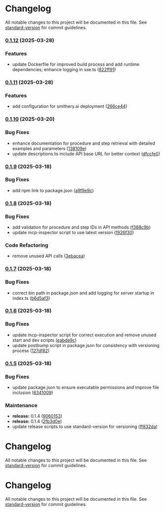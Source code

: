 # Changelog

All notable changes to this project will be documented in this file. See [standard-version](https://github.com/conventional-changelog/standard-version) for commit guidelines.

### [0.1.12](https://github.com/unctad-ai/eregulations-mcp-server/compare/v0.1.11...v0.1.12) (2025-03-28)


### Features

* update Dockerfile for improved build process and add runtime dependencies; enhance logging in sse.ts ([822ff91](https://github.com/unctad-ai/eregulations-mcp-server/commit/822ff91fa8ad1a58a985d59fdb14eaa08c31c582))

### [0.1.11](https://github.com/unctad-ai/eregulations-mcp-server/compare/v0.1.10...v0.1.11) (2025-03-28)


### Features

* add configuration for smithery.ai deployment ([266ce44](https://github.com/unctad-ai/eregulations-mcp-server/commit/266ce440664a9e0a734d9912c14afa1e3176f573))

### [0.1.10](https://github.com/unctad-ai/eregulations-mcp-server/compare/v0.1.9...v0.1.10) (2025-03-20)


### Bug Fixes

* enhance documentation for procedure and step retrieval with detailed examples and parameters ([138109e](https://github.com/unctad-ai/eregulations-mcp-server/commit/138109e91754bd4a2d990b5f0ebc8b1d89466ac3))
* update descriptions to include API base URL for better context ([dfccfe0](https://github.com/unctad-ai/eregulations-mcp-server/commit/dfccfe03d927614ab6898617ae4e623ec07c456e))

### [0.1.9](https://github.com/unctad-ai/eregulations-mcp-server/compare/v0.1.8...v0.1.9) (2025-03-18)


### Bug Fixes

* add npm link to package.json ([a9f9e9c](https://github.com/unctad-ai/eregulations-mcp-server/commit/a9f9e9ce90c01ac6ee11d939e86a6c8397a4c33e))

### [0.1.8](https://github.com/unctad-ai/eregulations-mcp-server/compare/v0.1.7...v0.1.8) (2025-03-18)


### Bug Fixes

* add validation for procedure and step IDs in API methods ([f388c9b](https://github.com/unctad-ai/eregulations-mcp-server/commit/f388c9b563c09a13924c2ef46491903cf4b0c545))
* update mcp-inspector script to use latest version ([f926f30](https://github.com/unctad-ai/eregulations-mcp-server/commit/f926f301e7a1baadf207318ee6562156f3be681a))


### Code Refactoring

* remove unused API calls ([3ebacea](https://github.com/unctad-ai/eregulations-mcp-server/commit/3ebacea1bc008afa06541931283cf1c201d8ed6c))

### [0.1.7](https://github.com/unctad-ai/eregulations-mcp-server/compare/v0.1.6...v0.1.7) (2025-03-18)


### Bug Fixes

* correct bin path in package.json and add logging for server startup in index.ts ([b6d5af3](https://github.com/unctad-ai/eregulations-mcp-server/commit/b6d5af3db24ef504c790199f607b58f37e434293))

### [0.1.6](https://github.com/unctad-ai/eregulations-mcp-server/compare/v0.1.5...v0.1.6) (2025-03-18)


### Bug Fixes

* update mcp-inspector script for correct execution and remove unused start and dev scripts ([eabde9c](https://github.com/unctad-ai/eregulations-mcp-server/commit/eabde9c52f2f571e5022c6963aaa2596ab81c2b3))
* update postbump script in package.json for consistency with versioning process ([127df82](https://github.com/unctad-ai/eregulations-mcp-server/commit/127df82ca8dffb99f026ff4b47255c2067a6397f))

### [0.1.5](https://github.com/unctad-ai/eregulations-mcp-server/compare/v0.1.4...v0.1.5) (2025-03-18)


### Bug Fixes

* update package.json to ensure executable permissions and improve file inclusion ([6341009](https://github.com/unctad-ai/eregulations-mcp-server/commit/634100927fe7d3f3accb6f2182ede3f3da3c1657))


### Maintenance

* **release:** 0.1.4 ([9060153](https://github.com/unctad-ai/eregulations-mcp-server/commit/9060153276551a58789268b2d94d62fbb2e17019))
* **release:** 0.1.4 ([2fb3d0e](https://github.com/unctad-ai/eregulations-mcp-server/commit/2fb3d0eed6fae77272655a1e1d565c6c5878f004))
* update release scripts to use standard-version for versioning ([ff832da](https://github.com/unctad-ai/eregulations-mcp-server/commit/ff832da4e6cc9df7b467b96c88da2e3ea85c8669))

# Changelog

All notable changes to this project will be documented in this file. See [standard-version](https://github.com/conventional-changelog/standard-version) for commit guidelines.

# Changelog

All notable changes to this project will be documented in this file. See [standard-version](https://github.com/conventional-changelog/standard-version) for commit guidelines.
